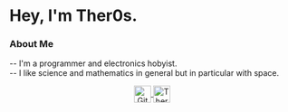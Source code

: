 <h1> Hey, I'm Ther0s. </h1>

<h3>About Me</h3>
    -- I'm a programmer and electronics hobyist. <br>
    -- I like science and mathematics in general but in particular with space.
<p align="center">
    <a href="https://github.com/Myoozik">
        <img align="center" src="https://cdn.jsdelivr.net/npm/simple-icons@3.0.1/icons/github.svg" alt="Github" height="30" width="30"/>
    </a>
    <a href="https://discord.com/invite/VS6jP4GDD3">
        <img align="center" src="https://cdn.jsdelivr.net/npm/simple-icons@3.0.1/icons/discord.svg" alt="Ther0s' Discord" height="30" width="30"/>
    </a>
</p>    
